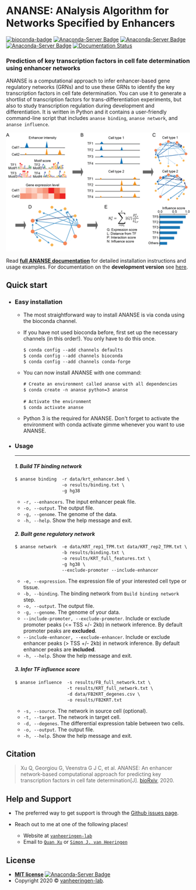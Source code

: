 # ANANSE: ANalysis Algorithm for Networks Specified by Enhancers
[![bioconda-badge](https://img.shields.io/badge/install%20with-bioconda-brightgreen.svg?style=flat)](http://bioconda.github.io)
[![Anaconda-Server Badge](https://anaconda.org/bioconda/ananse/badges/version.svg)](https://anaconda.org/bioconda/ananse)
[![Anaconda-Server Badge](https://anaconda.org/bioconda/ananse/badges/license.svg)](https://anaconda.org/bioconda/ananse)
[![Anaconda-Server Badge](https://anaconda.org/bioconda/ananse/badges/downloads.svg)](https://anaconda.org/bioconda/ananse)
[![Documentation Status](https://readthedocs.org/projects/anansepy/badge/?version=master)](https://anansepy.readthedocs.io/en/master/?badge=master)

### Prediction of key transcription factors in cell fate determination using enhancer networks
ANANSE is a computational approach to infer enhancer-based gene regulatory networks (GRNs) and to use these GRNs to identify the key transcription factors in cell fate determination. You can use it to generate a shortlist of transcription factors for trans-differentiation experiments, but also to study transcription regulation during development and differentiation. It is written in Python and it contains a user-friendly command-line script that includes `ananse binding`, `ananse network`, and `ananse influence`.

![](/pic/Fig2.png)
<!-- > (A), Data types required and utilized in ANANSE. These data include motif score of all TFs, gene expression data (e.g. RNA-seq) and enhancer data that can be obtained by ATAC-seq, EP300 ChIP-seq, or H3K27ac ChIP-seq from each cell type. The blue and orange peaks represent enhancers in two cell types. The four sequence-logos represent the motif of four TFs. The heatmap represents gene expression intensity in two cell types. (B), The TF binding profiles predicted from enhancer data and TF motif scores in each cell type. Two GRNs below show cell type-specific TF binding profiles in two cell types (source and target cell types). (C), The cell type-specific GRN predicted based on TF-Gene binding and TF/Gene expression. Two networks show cell type-specific GRN in two cell types. The orange circle represents a TF or a gene, and the size of the circle indicates the target gene number of the corresponding TF. The blue arrow indicates regulation between two TFs, and the color intensity represents regulation intensity. (D), The differential GRN between the two cell types. In this step, the interaction specific for the target cell type is kept constant, and if the interaction score of the target cell type is higher than that of the source cell type, the interaction score is further used. (E), The barplot shows the ranked influence score of all TFs calculated from the differential GRN. The influence score is calculated based on gene expression score, distance from the enhancer bound by TF to gene, and the interaction score between TF and gene. -->

Read **[full ANANSE documentation](https://anansepy.readthedocs.io/en/master/)** for detailed installation instructions and usage examples. For documentation on the **development version** see [here](https://anansepy.readthedocs.io/en/develop/).


<!-- --- -->

## Quick start
<!-- * ### **Detail documentation**
  * The **full ANANSE documentation** at [https://anansepy.readthedocs.io](https://anansepy.readthedocs.io).  -->

* ### **Easy installation**
  * The most straightforward way to install ANANSE is via conda using the bioconda channel.

  * If you have not used bioconda before, first set up the necessary channels (in this order!). You only have to do this once.

    ```
    $ conda config --add channels defaults
    $ conda config --add channels bioconda
    $ conda config --add channels conda-forge
    ```
  * You can now install ANANSE with one command:
    ``` 
    # Create an environment called ananse with all dependencies
    $ conda create -n ananse python=3 ananse

    # Activate the environment
    $ conda activate ananse
    ```
  * Python 3 is the required for ANANSE. Don't forget to activate the environment with conda activate gimme whenever you want to use ANANSE.


* ### **Usage**
  
  <!-- * **All the example dataset and result files are able to find at [***http://mbdata.science.ru.nl/qxu/ananse/ananse.html***](http://mbdata.science.ru.nl/qxu/ananse/ananse.html).** -->
  ---
  #### ***1. Build TF binding network***  
  <!-- > Predict cell type-specific transcription factor binding with enhancer intensity and motif z-score. -->

  <!-- * Example:  -->
  ```
  $ ananse binding  -r data/krt_enhancer.bed \
                    -o results/binding.txt \
                    -g hg38 
  ```

  * `-r, --enhancers`. The input enhancer peak file. 
  * `-o, --output`. The output file.
  * `-g, --genome`. The genome of the data.
  * `-h, --help`. Show the help message and exit.

  <!-- --- -->
  #### ***2. Built gene regulatory network***  
  <!-- > Infer cell type-specific gene regulatory network with TF binding and distance to promoter. -->

  <!-- * Example: -->
  ```
  $ ananse network  -e data/KRT_rep1_TPM.txt data/KRT_rep2_TPM.txt \
                    -b results/binding.txt \
                    -o results/KRT_full_features.txt \
                    -g hg38 \
                    --exclude-promoter --include-enhancer
  ```

  <!-- * Required arguments: -->
  * `-e, --expression`. The expression file of your interested cell type or tissue. 
  * `-b, --binding`. The binding network from `Build binding network` step. 
  * `-o, --output`. The output file. 
  * `-g, --genome`. The genome of your data. 
  * `--include-promoter, --exclude-promoter`. Include or exclude promoter peaks (<= TSS +/- 2kb) in network inference. By default promoter peaks are **excluded**.
  * `--include-enhancer, --exclude-enhancer`. Include or exclude enhancer peaks (> TSS +/- 2kb) in network inference. By default enhancer peaks are **included**.
  * `-h, --help`. Show the help message and exit.

  <!-- --- -->
  #### ***3. Infer TF influence score***  
  <!-- > Infer key TFs during cell fate determination with TF expression and gene regulatory network. -->

  <!-- * Example: -->
  ```
  $ ananse influence  -s results/FB_full_network.txt \
                      -t results/KRT_full_network.txt \
                      -d data/FB2KRT_degenes.csv \
                      -o results/FB2KRT.txt 
  ```

  <!-- * Required arguments: -->
  * `-s, --source`. The network in source cell (optional).     
  * `-t, --target`. The network in target cell.  
  * `-d, --degenes`. The differential expression table between two cells.  
  * `-o, --output`. The output file.  
  * `-h, --help`. Show the help message and exit.

<!-- ___ -->
## Citation
  > Xu Q, Georgiou G, Veenstra G J C, et al. ANANSE: An enhancer network-based computational approach for predicting key transcription factors in cell fate determination[J]. [bioRxiv](https://www.biorxiv.org/content/10.1101/2020.06.05.135798v2), 2020.

<!-- --- -->
## Help and Support

  * The preferred way to get support is through the [Github issues page](https://github.com/vanheeringen-lab/ANANSE/issues).

  * Reach out to me at one of the following places!

    - Website at <a href="https://github.com/vanheeringen-lab" target="_blank">`vanheeringen-lab`</a>
    - Email to <a href="mailto:qxuchn@gmail.com" target="_blank">`Quan Xu`</a> or <a href="mailto:simon.vanheeringen@gmail.com" target="_blank">`Simon J. van Heeringen`</a>

<!-- --- -->

## License

  - **[MIT license](http://opensource.org/licenses/mit-license.php)** [![Anaconda-Server Badge](https://anaconda.org/qxuchn/ananse/badges/license.svg)](https://anaconda.org/qxuchn/ananse)
  - Copyright 2020 © <a href="https://github.com/vanheeringen-lab" target="_blank">vanheeringen-lab</a>.
